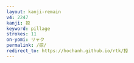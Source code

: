 ```yaml
---
layout: kanji-remain
v4: 2247
kanji: 掠
keyword: pillage
strokes: 11
on-yomi: リャク
permalink: /掠/
redirect_to: https://hochanh.github.io/rtk/掠
---
```






